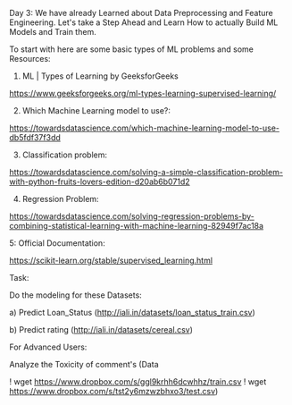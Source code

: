 Day 3: 
We have already Learned about Data Preprocessing and Feature Engineering. Let's take a Step Ahead and Learn How to actually Build ML Models and Train them.

To start with here are some basic types of ML problems and some Resources:

1. ML | Types of Learning by GeeksforGeeks 

https://www.geeksforgeeks.org/ml-types-learning-supervised-learning/

2. Which Machine Learning model to use?:

https://towardsdatascience.com/which-machine-learning-model-to-use-db5fdf37f3dd

3. Classification problem:

https://towardsdatascience.com/solving-a-simple-classification-problem-with-python-fruits-lovers-edition-d20ab6b071d2

4. Regression Problem:

https://towardsdatascience.com/solving-regression-problems-by-combining-statistical-learning-with-machine-learning-82949f7ac18a

5: Official Documentation: 

https://scikit-learn.org/stable/supervised_learning.html

Task:

Do the modeling for these Datasets:

a) Predict Loan_Status (http://iali.in/datasets/loan_status_train.csv)

b) Predict rating (http://iali.in/datasets/cereal.csv) 



For Advanced Users:

Analyze the Toxicity of comment's (Data

! wget https://www.dropbox.com/s/ggl9krhh6dcwhhz/train.csv
! wget https://www.dropbox.com/s/tst2y6mzwzbhxo3/test.csv)
